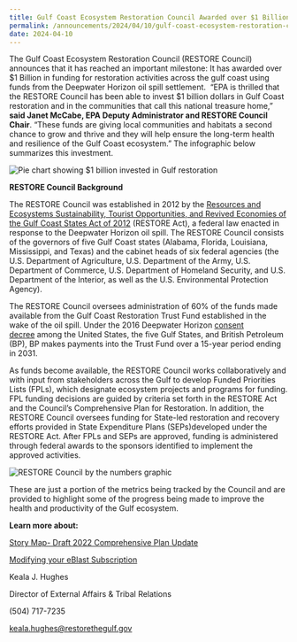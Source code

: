 ```yaml
---
title: Gulf Coast Ecosystem Restoration Council Awarded over $1 Billion  in Gulf Coast Restoration Activities
permalink: /announcements/2024/04/10/gulf-coast-ecosystem-restoration-council-awarded-over-1-billion-gulf-coast/
date: 2024-04-10
---
```


The Gulf Coast Ecosystem Restoration Council (RESTORE Council) announces that it has reached an important milestone: It has awarded over $1 Billion in funding for restoration activities across the gulf coast using funds from the Deepwater Horizon oil spill settlement.  “EPA is thrilled that the RESTORE Council has been able to invest $1 billion dollars in Gulf Coast restoration and in the communities that call this national treasure home,” **said Janet McCabe, EPA Deputy Administrator and RESTORE Council Chair**. “These funds are giving local communities and habitats a second chance to grow and thrive and they will help ensure the long-term health and resilience of the Gulf Coast ecosystem.” The infographic below summarizes this investment.

![Pie chart showing $1 billion invested in Gulf restoration](/sites/default/files/inline-images/1billion_gulfcoastrestoration_eblast.jpg)

**RESTORE Council Background**

The RESTORE Council was established in 2012 by the [Resources and Ecosystems Sustainability, Tourist Opportunities, and Revived Economies of the Gulf Coast States Act of 2012](https://gcc02.safelinks.protection.outlook.com/?url=https%3A%2F%2Fwww.govinfo.gov%2Fcontent%2Fpkg%2FPLAW-112publ141%2Fpdf%2FPLAW-112publ141.pdf&data=05%7C02%7Celwilson%40contractor.usgs.gov%7C8deb28fed54e45f7e4c408dc58b87a63%7C0693b5ba4b184d7b9341f32f400a5494%7C0%7C0%7C638482797043269267%7CUnknown%7CTWFpbGZsb3d8eyJWIjoiMC4wLjAwMDAiLCJQIjoiV2luMzIiLCJBTiI6Ik1haWwiLCJXVCI6Mn0%3D%7C0%7C%7C%7C&sdata=Ww9cqIqVziF1WqpLAEInqjg5iCDhplfLBKzDocpT95E%3D&reserved=0) (RESTORE Act), a federal law enacted in response to the Deepwater Horizon oil spill. The RESTORE Council consists of the governors of five Gulf Coast states (Alabama, Florida, Louisiana, Mississippi, and Texas) and the cabinet heads of six federal agencies (the U.S. Department of Agriculture, U.S. Department of the Army, U.S. Department of Commerce, U.S. Department of Homeland Security, and U.S. Department of the Interior, as well as the U.S. Environmental Protection Agency).  

The RESTORE Council oversees administration of 60% of the funds made available from the Gulf Coast Restoration Trust Fund established in the wake of the oil spill. Under the 2016 Deepwater Horizon [consent decree](https://gcc02.safelinks.protection.outlook.com/?url=https%3A%2F%2Fwww.justice.gov%2Fenrd%2Ffile%2F838066%2Fdownload&data=05%7C02%7Celwilson%40contractor.usgs.gov%7C8deb28fed54e45f7e4c408dc58b87a63%7C0693b5ba4b184d7b9341f32f400a5494%7C0%7C0%7C638482797043279893%7CUnknown%7CTWFpbGZsb3d8eyJWIjoiMC4wLjAwMDAiLCJQIjoiV2luMzIiLCJBTiI6Ik1haWwiLCJXVCI6Mn0%3D%7C0%7C%7C%7C&sdata=cdnDW6kygqP7Nb1p2SL44vaY%2BRk3Y0MQHJsIwj4w8oI%3D&reserved=0) among the United States, the five Gulf States, and British Petroleum (BP), BP makes payments into the Trust Fund over a 15-year period ending in 2031. 

As funds become available, the RESTORE Council works collaboratively and with input from stakeholders across the Gulf to develop Funded Priorities Lists (FPLs), which designate ecosystem projects and programs for funding. FPL funding decisions are guided by criteria set forth in the RESTORE Act and the Council’s Comprehensive Plan for Restoration. In addition, the RESTORE Council oversees funding for State-led restoration and recovery efforts provided in State Expenditure Plans (SEPs)developed under the RESTORE Act. After FPLs and SEPs are approved, funding is administered through federal awards to the sponsors identified to implement the approved activities.

![RESTORE Council by the numbers graphic](/sites/default/files/inline-images/RESTORE%20by%20the%20numbers%20v5.jpg)

These are just a portion of the metrics being tracked by the Council and are provided to highlight some of the progress being made to improve the health and productivity of the Gulf ecosystem.

**Learn more about:**

[Story Map- Draft 2022 Comprehensive Plan Update](https://gcc02.safelinks.protection.outlook.com/?url=https%3A%2F%2Farcg.is%2F0vzX841&data=05%7C02%7Celwilson%40contractor.usgs.gov%7C8deb28fed54e45f7e4c408dc58b87a63%7C0693b5ba4b184d7b9341f32f400a5494%7C0%7C0%7C638482797043287885%7CUnknown%7CTWFpbGZsb3d8eyJWIjoiMC4wLjAwMDAiLCJQIjoiV2luMzIiLCJBTiI6Ik1haWwiLCJXVCI6Mn0%3D%7C0%7C%7C%7C&sdata=ZYVKfW%2BDa9PC3x0ycZWo3vb5KFYS6BWebAldlQAjz44%3D&reserved=0)

[Modifying your eBlast Subscription](https://gcc02.safelinks.protection.outlook.com/?url=https%3A%2F%2Fwww.restorethegulf.gov%2Fapps%2Feblast%2FModifyInformation.aspx&data=05%7C02%7Celwilson%40contractor.usgs.gov%7C8deb28fed54e45f7e4c408dc58b87a63%7C0693b5ba4b184d7b9341f32f400a5494%7C0%7C0%7C638482797043294718%7CUnknown%7CTWFpbGZsb3d8eyJWIjoiMC4wLjAwMDAiLCJQIjoiV2luMzIiLCJBTiI6Ik1haWwiLCJXVCI6Mn0%3D%7C0%7C%7C%7C&sdata=3hxG10U4DqreSXUgQHsKv1wEvwPvA9FbxtvqpDhmoUc%3D&reserved=0)

Keala J. Hughes

Director of External Affairs & Tribal Relations

(504) 717-7235

[keala.hughes@restorethegulf.gov](mailto:keala.hughes@restorethegulf.gov)
